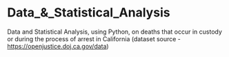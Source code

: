 # Data_&_Statistical_Analysis
Data and Statistical Analysis, using Python, on deaths that occur in custody or during the process of arrest in California (dataset source - https://openjustice.doj.ca.gov/data)
